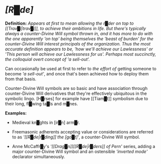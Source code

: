 # ***[R█de]***

**Definition:** *Appears at first to mean allowing the r█der on top to [[Trav█l|trav█l]], to achieve their ambitions in life.  But there's typically always a counter-Divine Will symbol thrown in, and it has more to do with the one apparently 'on top' being themselves the 'beast of burden' for the counter-Divine Will interest principals of the organization.  Thus the most accurate definition appears to be, 'how we'll achieve our Lawlessness' or 'This person will achieve our Lawlessness for us'.  Perhaps most succinctly, the colloquial overt concept of 'a sell-out'.*

Can occasionally be used at first to refer to *the effort of* getting someone to become *'a sell-out'*, and once that's been achieved how to deploy them from that basis.

Counter-Divine Will symbols are so basic and have association through counter-Divine Will derivatives that they're effectively ubiquitous in the symbolic lingo.  [H█rses] for example have [[Tiam█t]] symbolism due to their long, fl█wing ta█ls and m█nes.


**Examples:**

* Medieval kn█ghts in [ir█n] arm█r.

* Freemasonic adherents accepting value or considerations are referred to as *'[[R█de|r█ding]] the [go█t]'*, a counter-Divine Will symbol.

* Anne McCaffr█y's *'[[Drag█n]][[R█de|r█ders]] of Pern'* series, adding a major counter-Divine Will symbol and an ostensible *'inverted mode'* declarator simultaneously.